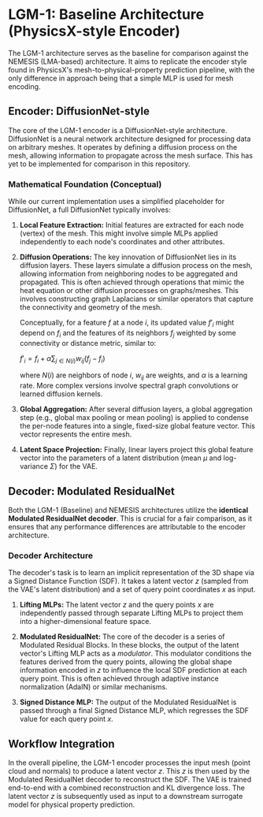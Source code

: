 # LGM-1: Baseline Architecture (PhysicsX-style Encoder)

The LGM-1 architecture serves as the baseline for comparison against the NEMESIS (LMA-based) architecture. It aims to replicate the encoder style found in PhysicsX's mesh-to-physical-property prediction pipeline, with the only difference in approach being that a simple MLP is used for mesh encoding.

## Encoder: DiffusionNet-style

The core of the LGM-1 encoder is a DiffusionNet-style architecture. DiffusionNet is a neural network architecture designed for processing data on arbitrary meshes. It operates by defining a diffusion process on the mesh, allowing information to propagate across the mesh surface. This has yet to be implemented for comparison in this repository.

### Mathematical Foundation (Conceptual)

While our current implementation uses a simplified placeholder for DiffusionNet, a full DiffusionNet typically involves:

1.  **Local Feature Extraction:** Initial features are extracted for each node (vertex) of the mesh. This might involve simple MLPs applied independently to each node's coordinates and other attributes.

2.  **Diffusion Operations:** The key innovation of DiffusionNet lies in its diffusion layers. These layers simulate a diffusion process on the mesh, allowing information from neighboring nodes to be aggregated and propagated. This is often achieved through operations that mimic the heat equation or other diffusion processes on graphs/meshes. This involves constructing graph Laplacians or similar operators that capture the connectivity and geometry of the mesh.

    Conceptually, for a feature $f$ at a node $i$, its updated value $f'_i$ might depend on $f_i$ and the features of its neighbors $f_j$ weighted by some connectivity or distance metric, similar to:

    $f'_i = f_i + \alpha \sum_{j \in N(i)} w_{ij} (f_j - f_i)$

    where $N(i)$ are neighbors of node $i$, $w_{ij}$ are weights, and $\alpha$ is a learning rate. More complex versions involve spectral graph convolutions or learned diffusion kernels.

3.  **Global Aggregation:** After several diffusion layers, a global aggregation step (e.g., global max pooling or mean pooling) is applied to condense the per-node features into a single, fixed-size global feature vector. This vector represents the entire mesh.

4.  **Latent Space Projection:** Finally, linear layers project this global feature vector into the parameters of a latent distribution (mean $\mu$ and log-variance $\Sigma$) for the VAE.

## Decoder: Modulated ResidualNet

Both the LGM-1 (Baseline) and NEMESIS architectures utilize the **identical Modulated ResidualNet decoder**. This is crucial for a fair comparison, as it ensures that any performance differences are attributable to the encoder architecture.

### Decoder Architecture

The decoder's task is to learn an implicit representation of the 3D shape via a Signed Distance Function (SDF). It takes a latent vector $z$ (sampled from the VAE's latent distribution) and a set of query point coordinates $x$ as input.

1.  **Lifting MLPs:** The latent vector $z$ and the query points $x$ are independently passed through separate Lifting MLPs to project them into a higher-dimensional feature space.

2.  **Modulated ResidualNet:** The core of the decoder is a series of Modulated Residual Blocks. In these blocks, the output of the latent vector's Lifting MLP acts as a *modulator*. This modulator conditions the features derived from the query points, allowing the global shape information encoded in $z$ to influence the local SDF prediction at each query point. This is often achieved through adaptive instance normalization (AdaIN) or similar mechanisms.

3.  **Signed Distance MLP:** The output of the Modulated ResidualNet is passed through a final Signed Distance MLP, which regresses the SDF value for each query point $x$.

## Workflow Integration

In the overall pipeline, the LGM-1 encoder processes the input mesh (point cloud and normals) to produce a latent vector $z$. This $z$ is then used by the Modulated ResidualNet decoder to reconstruct the SDF. The VAE is trained end-to-end with a combined reconstruction and KL divergence loss. The latent vector $z$ is subsequently used as input to a downstream surrogate model for physical property prediction.
